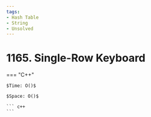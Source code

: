 ```yaml
---
tags:
- Hash Table
- String
- Unsolved
---
```



# 1165. Single-Row Keyboard

=== "C++"

    $Time: O()$

    $Space: O()$

    ``` c++
    ```